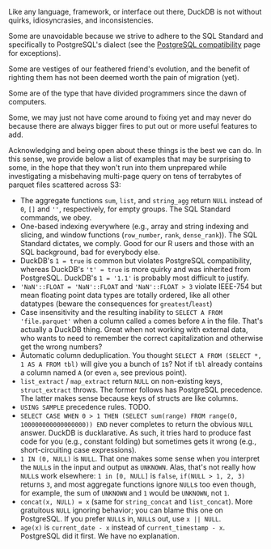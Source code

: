 Like any language, framework, or interface out there, DuckDB is not without quirks, idiosyncrasies, and inconsistencies.  

Some are unavoidable because we strive to adhere to the SQL Standard and specifically to PostgreSQL's dialect (see the [PostgreSQL compatibility]() page for exceptions).

Some are vestiges of our feathered friend's evolution, and the benefit of righting them has not been deemed worth the pain of migration (yet).

Some are of the type that have divided programmers since the dawn of computers.

Some, we may just not have come around to fixing yet and may never do because there are always bigger fires to put out or more useful features to add.  

Acknowledging and being open about these things is the best we can do. In this sense, we provide below a list of examples that may be surprising to some, in the hope that they won't run into them unprepared while investigating a misbehaving multi-page query on tens of terrabytes of parquet files scattered across S3: 

- The aggregate functions `sum`, `list`, and `string_agg` return `NULL` instead of `0`, `[]` and `''`, respectively, for empty groups. The SQL Standard commands, we obey.
- One-based indexing everywhere (e.g., array and string indexing and slicing, and window functions (`row_number`, `rank`, `dense_rank`)). The SQL Standard dictates, we comply. Good for our R users and those with an SQL background, bad for everybody else.
- DuckDB's `1 = true` is common but violates PostgreSQL compatibility, whereas DuckDB's `'t' = true` is more quirky and was inherited from PostgreSQL. DuckDB's `1 = '1.1'` is probably most difficult to justify.
- `'NaN'::FLOAT = 'NaN'::FLOAT` and `'NaN'::FLOAT > 3` violate IEEE-754 but mean floating point data types are totally ordered, like all other datatypes (beware the consequences for `greatest`/`least`)
- Case insensitivity and the resulting inability to `SELECT A FROM 'file.parquet'` when a column called `a` comes before `A` in the file. That's actually a DuckDB thing. Great when not working with external data, who wants to need to remember the correct capitalization and otherwise get the wrong numbers?
- Automatic column deduplication. You thought `SELECT A FROM (SELECT *, 1 AS A FROM tbl)` will give you a bunch of `1`s? Not if `tbl` already contains a column named `A` (or even `a`, see previous point).
- `list_extract` / `map_extract` return `NULL` on non-existing keys, `struct_extract` throws. The former follows has PostgreSQL precedence. The latter makes sense because keys of structs are like columns. 
- `USING SAMPLE` precedence rules. TODO.
- `SELECT CASE WHEN 0 > 1 THEN (SELECT sum(range) FROM range(0, 100000000000000000)) END` never completes to return the obvious `NULL` answer. DuckDB is ducklarative. As such, it tries hard to produce fast code for you (e.g., constant folding) but sometimes gets it wrong (e.g., short-circuiting case expressions).
- `1 IN (0, NULL)` is `NULL`. That one makes some sense when you interpret the `NULL`s in the input and output as `UNKNOWN`. Alas, that's not really how `NULL`s work elsewhere: `1 in [0, NULL]` is `false`, `if(NULL > 1, 2, 3)` returns `3`, and most aggregate functions ignore  `NULL`s too even though, for example, the sum of `UNKNOWN` and `1` would be `UNKNOWN`, not `1`.
- `concat(x, NULL) = x` (same for `string_concat` and `list_concat`). More gratuitous `NULL` ignoring behavior; you can blame this one on PostgreSQL. If you prefer `NULL`s in, `NULL`s out, use `x || NULL`.
- `age(x)` is `current_date - x` instead of `current_timestamp - x`. PostgreSQL did it first. We have no explanation.
